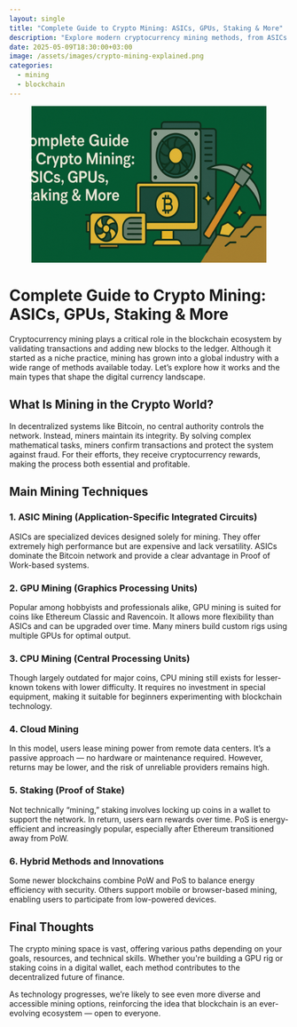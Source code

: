 ```yaml
---
layout: single
title: "Complete Guide to Crypto Mining: ASICs, GPUs, Staking & More"
description: "Explore modern cryptocurrency mining methods, from ASICs to staking. Learn how different mining techniques work and which one fits your goals."
date: 2025-05-09T18:30:00+03:00
image: /assets/images/crypto-mining-explained.png
categories: 
  - mining
  - blockchain
---
```


<figure style="text-align: center;">
  <img src="/assets/images/crypto-mining-explained.png" alt="Complete Guide to Crypto Mining" width="1024" style="max-width:100%; height:auto;" />
</figure>

# Complete Guide to Crypto Mining: ASICs, GPUs, Staking & More

Cryptocurrency mining plays a critical role in the blockchain ecosystem by validating transactions and adding new blocks to the ledger. Although it started as a niche practice, mining has grown into a global industry with a wide range of methods available today. Let’s explore how it works and the main types that shape the digital currency landscape.

## What Is Mining in the Crypto World?

In decentralized systems like Bitcoin, no central authority controls the network. Instead, miners maintain its integrity. By solving complex mathematical tasks, miners confirm transactions and protect the system against fraud. For their efforts, they receive cryptocurrency rewards, making the process both essential and profitable.

## Main Mining Techniques

### 1. ASIC Mining (Application-Specific Integrated Circuits)

ASICs are specialized devices designed solely for mining. They offer extremely high performance but are expensive and lack versatility. ASICs dominate the Bitcoin network and provide a clear advantage in Proof of Work-based systems.

### 2. GPU Mining (Graphics Processing Units)

Popular among hobbyists and professionals alike, GPU mining is suited for coins like Ethereum Classic and Ravencoin. It allows more flexibility than ASICs and can be upgraded over time. Many miners build custom rigs using multiple GPUs for optimal output.

### 3. CPU Mining (Central Processing Units)

Though largely outdated for major coins, CPU mining still exists for lesser-known tokens with lower difficulty. It requires no investment in special equipment, making it suitable for beginners experimenting with blockchain technology.

### 4. Cloud Mining

In this model, users lease mining power from remote data centers. It’s a passive approach — no hardware or maintenance required. However, returns may be lower, and the risk of unreliable providers remains high.

### 5. Staking (Proof of Stake)

Not technically “mining,” staking involves locking up coins in a wallet to support the network. In return, users earn rewards over time. PoS is energy-efficient and increasingly popular, especially after Ethereum transitioned away from PoW.

### 6. Hybrid Methods and Innovations

Some newer blockchains combine PoW and PoS to balance energy efficiency with security. Others support mobile or browser-based mining, enabling users to participate from low-powered devices.

## Final Thoughts

The crypto mining space is vast, offering various paths depending on your goals, resources, and technical skills. Whether you're building a GPU rig or staking coins in a digital wallet, each method contributes to the decentralized future of finance.

As technology progresses, we’re likely to see even more diverse and accessible mining options, reinforcing the idea that blockchain is an ever-evolving ecosystem — open to everyone.
